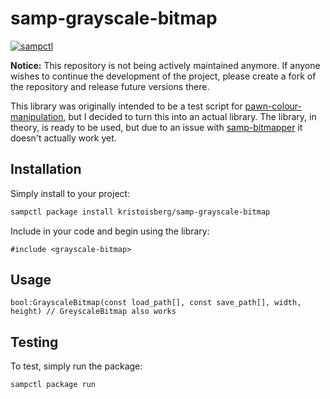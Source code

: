 # samp-grayscale-bitmap

[![sampctl](https://img.shields.io/badge/sampctl-samp--grayscale--bitmap-2f2f2f.svg?style=for-the-badge)](https://github.com/kristoisberg/samp-grayscale-bitmap)

**Notice:** This repository is not being actively maintained anymore. If anyone wishes to continue the development of the project, please create a fork of the repository and release future versions there.

This library was originally intended to be a test script for [pawn-colour-manipulation](https://github.com/kristoisberg/pawn-colour-manipulation), but I decided to turn this into an actual library. The library, in theory, is ready to be used, but due to an issue with [samp-bitmapper](https://github.com/Southclaws/samp-bitmapper) it doesn't actually work yet.


## Installation

Simply install to your project:

```bash
sampctl package install kristoisberg/samp-grayscale-bitmap
```

Include in your code and begin using the library:

```pawn
#include <grayscale-bitmap>
```

## Usage

```pawn
bool:GrayscaleBitmap(const load_path[], const save_path[], width, height) // GreyscaleBitmap also works
```


## Testing

To test, simply run the package:

```bash
sampctl package run
```

